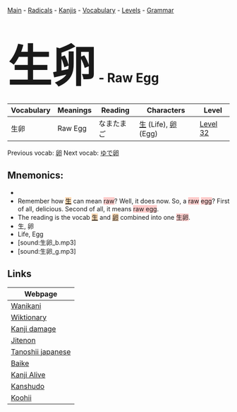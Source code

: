 <style> bigfont {font-size: 100px}</style>
[Main](../README.md) -
[Radicals](../radicals.md) -
[Kanjis](../kanjis.md) -
[Vocabulary](../vocabulary.md) -
[Levels](../levels.md) -
[Grammar](../grammar.md)
# <bigfont> 生卵</bigfont> - Raw Egg 

| Vocabulary | Meanings | Reading | Characters | Level |
| --- | --- | --- | --- | --- |
| 生卵 | Raw Egg | なまたまご |  [生](../kanjis/生.md) (Life), [卵](../kanjis/卵.md) (Egg) | [Level 32](../levels/wk_level32.md) |

Previous vocab: [卵](卵.md) Next vocab: [ゆで卵](ゆで卵.md) 

## Mnemonics:

* 
* Remember how <span style="background-color:#fed8b1"> [生](https://jisho.org/search/生)</span> can mean <span style="background-color:#ffcccb"> raw</span>? Well, it does now. So, a <span style="background-color:#ffcccb"> raw</span> <span style="background-color:#ffcccb"> egg</span>? First of all, delicious. Second of all, it means <span style="background-color:#ffcccb"> raw egg</span>.
* The reading is the vocab <span style="background-color:#fed8b1"> [生](https://jisho.org/search/生)</span> and <span style="background-color:#fed8b1"> [卵](https://jisho.org/search/卵)</span> combined into one <span style="background-color:#ffcccb"> 生卵</span>.
* 生, 卵
* Life, Egg
* [sound:生卵_b.mp3]
* [sound:生卵_g.mp3]


## Links 

| Webpage |
| --- |
| [Wanikani          ](https://www.wanikani.com/kanji/生卵) |
| [Wiktionary        ](https://en.wiktionary.org/wiki/生卵) |
| [Kanji damage      ](http://www.kanjidamage.com/kanji/search?utf8=✓&q=生卵) |
| [Jitenon           ](https://jitenon.com/kanji/生卵) |
| [Tanoshii japanese ](https://www.tanoshiijapanese.com/dictionary/kanji.cfm?k=生卵) |
| [Baike             ](https://baike.baidu.com/item/生卵) |
| [Kanji Alive       ](https://app.kanjialive.com/生卵) |
| [Kanshudo          ](https://www.kanshudo.com/searchmn?q=生卵) |
| [Koohii            ](https://kanji.koohii.com/study/kanji/生卵) |
